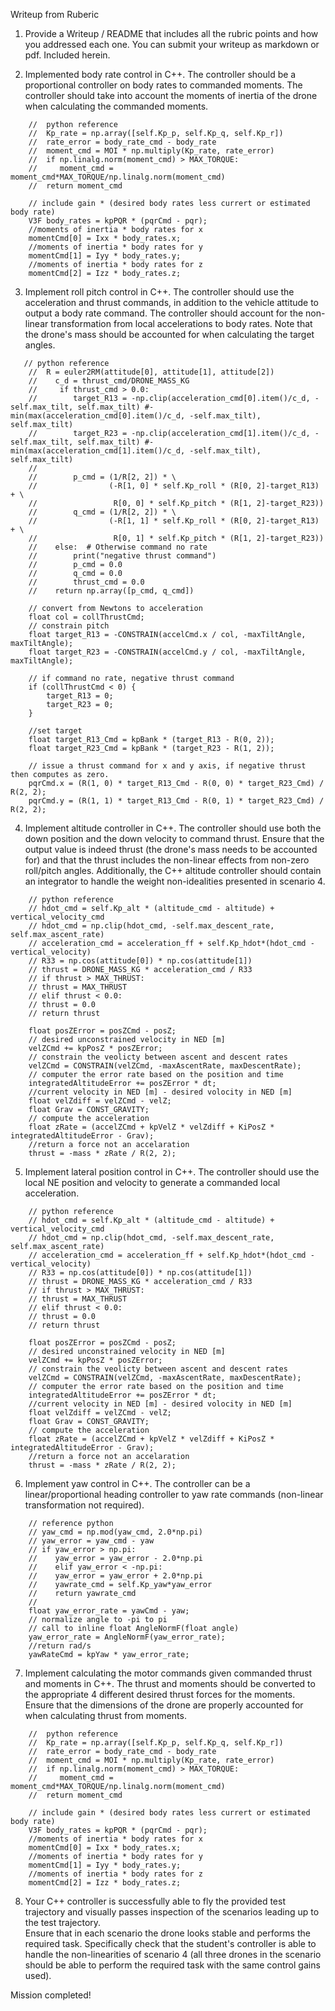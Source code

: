 Writeup from Ruberic 

1. Provide a Writeup / README that includes all the rubric points and how you addressed each one. You can submit your writeup as markdown or pdf. 
Included herein. 

2. Implemented body rate control in C++.  The controller should be a proportional controller on body rates to commanded moments. The controller should take into account the moments of inertia of the drone when calculating the commanded moments.
```
    //  python reference
    //  Kp_rate = np.array([self.Kp_p, self.Kp_q, self.Kp_r])
    //  rate_error = body_rate_cmd - body_rate
    //  moment_cmd = MOI * np.multiply(Kp_rate, rate_error)
    //  if np.linalg.norm(moment_cmd) > MAX_TORQUE:
    //     moment_cmd = moment_cmd*MAX_TORQUE/np.linalg.norm(moment_cmd)
    //  return moment_cmd
    
    // include gain * (desired body rates less currert or estimated body rate)
    V3F body_rates = kpPQR * (pqrCmd - pqr);
    //moments of inertia * body rates for x
    momentCmd[0] = Ixx * body_rates.x;
    //moments of inertia * body rates for y
    momentCmd[1] = Iyy * body_rates.y;
    //moments of inertia * body rates for z
    momentCmd[2] = Izz * body_rates.z;
```

3. Implement roll pitch control in C++.  The controller should use the acceleration and thrust commands, in addition to the vehicle attitude to output a 
body rate command. The controller should account for the non-linear transformation from local accelerations to body rates. Note that the drone's mass should 
be accounted for when calculating the target angles.
```
   // python reference
    // 	R = euler2RM(attitude[0], attitude[1], attitude[2])
    //    c_d = thrust_cmd/DRONE_MASS_KG
    //     if thrust_cmd > 0.0:
    //        target_R13 = -np.clip(acceleration_cmd[0].item()/c_d, -self.max_tilt, self.max_tilt) #-min(max(acceleration_cmd[0].item()/c_d, -self.max_tilt), self.max_tilt)
    //        target_R23 = -np.clip(acceleration_cmd[1].item()/c_d, -self.max_tilt, self.max_tilt) #-min(max(acceleration_cmd[1].item()/c_d, -self.max_tilt), self.max_tilt)
    //
    //        p_cmd = (1/R[2, 2]) * \
    //                (-R[1, 0] * self.Kp_roll * (R[0, 2]-target_R13) + \
    //                 R[0, 0] * self.Kp_pitch * (R[1, 2]-target_R23))
    //        q_cmd = (1/R[2, 2]) * \
    //                (-R[1, 1] * self.Kp_roll * (R[0, 2]-target_R13) + \
    //                 R[0, 1] * self.Kp_pitch * (R[1, 2]-target_R23))
    //    else:  # Otherwise command no rate
    //        print("negative thrust command")
    //        p_cmd = 0.0
    //        q_cmd = 0.0
    //        thrust_cmd = 0.0
    //    return np.array([p_cmd, q_cmd])
    
    // convert from Newtons to acceleration
    float col = collThrustCmd;
    // constrain pitch
    float target_R13 = -CONSTRAIN(accelCmd.x / col, -maxTiltAngle, maxTiltAngle);
    float target_R23 = -CONSTRAIN(accelCmd.y / col, -maxTiltAngle, maxTiltAngle);
   
    // if command no rate, negative thrust command
    if (collThrustCmd < 0) {
        target_R13 = 0;
        target_R23 = 0;
    }
    
    //set target
    float target_R13_Cmd = kpBank * (target_R13 - R(0, 2));
    float target_R23_Cmd = kpBank * (target_R23 - R(1, 2));
    
    // issue a thrust command for x and y axis, if negative thrust then computes as zero.
    pqrCmd.x = (R(1, 0) * target_R13_Cmd - R(0, 0) * target_R23_Cmd) / R(2, 2);
    pqrCmd.y = (R(1, 1) * target_R13_Cmd - R(0, 1) * target_R23_Cmd) / R(2, 2);
```
4. Implement altitude controller in C++.  The controller should use both the down position and the down velocity to command thrust. Ensure that the output 
value is indeed thrust (the drone's mass needs to be accounted for) and that the thrust includes the non-linear effects from non-zero roll/pitch angles.
Additionally, the C++ altitude controller should contain an integrator to handle the weight non-idealities presented in scenario 4.

```
    // python reference
    // hdot_cmd = self.Kp_alt * (altitude_cmd - altitude) + vertical_velocity_cmd
    // hdot_cmd = np.clip(hdot_cmd, -self.max_descent_rate, self.max_ascent_rate)
    // acceleration_cmd = acceleration_ff + self.Kp_hdot*(hdot_cmd - vertical_velocity)
    // R33 = np.cos(attitude[0]) * np.cos(attitude[1])
    // thrust = DRONE_MASS_KG * acceleration_cmd / R33
    // if thrust > MAX_THRUST:
    // thrust = MAX_THRUST
    // elif thrust < 0.0:
    // thrust = 0.0
    // return thrust
    
    float posZError = posZCmd - posZ;
    // desired unconstrained velocity in NED [m]
    velZCmd += kpPosZ * posZError;
    // constrain the veolicty between ascent and descent rates
    velZCmd = CONSTRAIN(velZCmd, -maxAscentRate, maxDescentRate);
    // computer the error rate based on the position and time
    integratedAltitudeError += posZError * dt;
    //current velocity in NED [m] - desired volocity in NED [m]
    float velZdiff = velZCmd - velZ;
    float Grav = CONST_GRAVITY;
    // compute the acceleration
    float zRate = (accelZCmd + kpVelZ * velZdiff + KiPosZ * integratedAltitudeError - Grav);
    //return a force not an accelaration
    thrust = -mass * zRate / R(2, 2);
``` 

5. Implement lateral position control in C++.  The controller should use the local NE position and velocity to generate a commanded local acceleration.

``` 
    // python reference
    // hdot_cmd = self.Kp_alt * (altitude_cmd - altitude) + vertical_velocity_cmd
    // hdot_cmd = np.clip(hdot_cmd, -self.max_descent_rate, self.max_ascent_rate)
    // acceleration_cmd = acceleration_ff + self.Kp_hdot*(hdot_cmd - vertical_velocity)
    // R33 = np.cos(attitude[0]) * np.cos(attitude[1])
    // thrust = DRONE_MASS_KG * acceleration_cmd / R33
    // if thrust > MAX_THRUST:
    // thrust = MAX_THRUST
    // elif thrust < 0.0:
    // thrust = 0.0
    // return thrust
    
    float posZError = posZCmd - posZ;
    // desired unconstrained velocity in NED [m]
    velZCmd += kpPosZ * posZError;
    // constrain the veolicty between ascent and descent rates
    velZCmd = CONSTRAIN(velZCmd, -maxAscentRate, maxDescentRate);
    // computer the error rate based on the position and time
    integratedAltitudeError += posZError * dt;
    //current velocity in NED [m] - desired volocity in NED [m]
    float velZdiff = velZCmd - velZ;
    float Grav = CONST_GRAVITY;
    // compute the acceleration
    float zRate = (accelZCmd + kpVelZ * velZdiff + KiPosZ * integratedAltitudeError - Grav);
    //return a force not an accelaration
    thrust = -mass * zRate / R(2, 2);
```

6. Implement yaw control in C++.  The controller can be a linear/proportional heading controller to yaw rate commands (non-linear transformation not required).
```
    // reference python
    // yaw_cmd = np.mod(yaw_cmd, 2.0*np.pi)
    // yaw_error = yaw_cmd - yaw
    // if yaw_error > np.pi:
    //    yaw_error = yaw_error - 2.0*np.pi
    //    elif yaw_error < -np.pi:
    //    yaw_error = yaw_error + 2.0*np.pi
    //    yawrate_cmd = self.Kp_yaw*yaw_error
    //    return yawrate_cmd
    //
    float yaw_error_rate = yawCmd - yaw;
    // normalize angle to -pi to pi
    // call to inline float AngleNormF(float angle)
    yaw_error_rate = AngleNormF(yaw_error_rate);
    //return rad/s
    yawRateCmd = kpYaw * yaw_error_rate;
```

7. Implement calculating the motor commands given commanded thrust and moments in C++. The thrust and moments should be converted to the appropriate 4 different 
desired thrust forces for the moments. Ensure that the dimensions of the drone are properly accounted for when calculating thrust from moments.
```
    //  python reference
    //  Kp_rate = np.array([self.Kp_p, self.Kp_q, self.Kp_r])
    //  rate_error = body_rate_cmd - body_rate
    //  moment_cmd = MOI * np.multiply(Kp_rate, rate_error)
    //  if np.linalg.norm(moment_cmd) > MAX_TORQUE:
    //     moment_cmd = moment_cmd*MAX_TORQUE/np.linalg.norm(moment_cmd)
    //  return moment_cmd
    
    // include gain * (desired body rates less currert or estimated body rate)
    V3F body_rates = kpPQR * (pqrCmd - pqr);
    //moments of inertia * body rates for x
    momentCmd[0] = Ixx * body_rates.x;
    //moments of inertia * body rates for y
    momentCmd[1] = Iyy * body_rates.y;
    //moments of inertia * body rates for z
    momentCmd[2] = Izz * body_rates.z;
```

8. Your C++ controller is successfully able to fly the provided test trajectory and visually passes inspection of the scenarios leading up to the test trajectory.  
Ensure that in each scenario the drone looks stable and performs the required task. Specifically check that the student's controller is able 
to handle the non-linearities of scenario 4 (all three drones in the scenario should be able to perform the required task with the same control gains used). 

Mission completed! 
